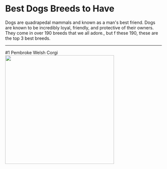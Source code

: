 # Best Dogs Breeds to Have
<p>Dogs are quadrapedal mammals and known as a man's best friend. Dogs are known to be incredibly loyal, friendly, and protective of their owners. They come in over 190 breeds that we all adore., but f these 190, these are the top 3 best breeds.
<hr
<h1>#1 Pembroke Welsh Corgi</h1>
<img src="https://www.akc.org/wp-content/uploads/2019/02/NomNomNow_Pembroke_Welsh_Corgis-500x400.jpeg" width="350">
